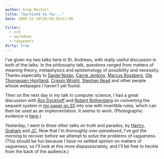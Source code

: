 ```yaml
---
author: Greg Restall
title: "Survived so far..."
date: 2005-11-18T20:59:32+11:00

filter:
  - erb
  - markdown
  - rubypants
dirty: true
---
```


I've given my two talks here in St. Andrews, with really useful discussion in both of the talks.  In the philosophy talk, questions ranged from matters of meaning theory, metaphysics and epistemology of possibility and necessity. Thanks especially to [Daniel Nolan](http://www.st-andrews.ac.uk/~dpn/), [Carrie Jenkins](http://www.st-andrews.ac.uk/~csj6/), [Marcus Rossberg](http://www.st-andrews.ac.uk/~arche/pages/personal/rossbergpers.html), [Ole Thomassen Hjortland](http://notofcon.blogspot.com/), [Crispin Wright](http://www.st-andrews.ac.uk/academic/philosophy/STAFF/wright.html), [Stephen Read](http://www.st-andrews.ac.uk/~slr/read.html) and other people whose webpages I haven't yet found.

Then on the next day in my talk in computer science, I had a great discussion with [Roy Dyckhoff](http://www.dcs.st-and.ac.uk/~rd/) and [Robert Rothenberg](http://www.dcs.st-andrews.ac.uk/~rr/) on converting the sequent system in [my paper on S5](http://consequently.org/writing/s5nets) into one with invertible rules, which can then be used as an implementation.  It seems to work.  (Photographic evidence is [here](http://consequently.org/phonecam/In%20Roy%20Dyckhoff's%20office,%20November%2016,%202005.jpg).)

Yesterday, I went to three other talks on truth and paradox, by [Hartry](http://philosophy.fas.nyu.edu/object/hartryfield), [Graham](http://www.st-andrews.ac.uk/academic/philosophy/gp.html) and [JC](http://vm.uconn.edu/~wwwphil/beall.html).  Now that I'm thoroughly over-*paradoxed*, I've got the morning to recover before we attempt to solve the problems of vagueness.  (This should be fun because I have *no* settled opinion on matters of vagueness, so I'll look at this more dispassionately, and I'll be free to heckle from the back of the audience.)